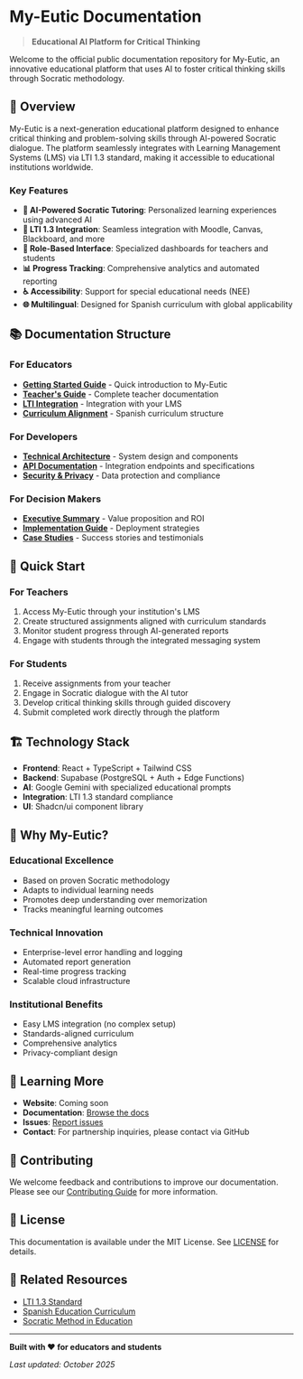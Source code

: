 # My-Eutic Documentation

> **Educational AI Platform for Critical Thinking**

Welcome to the official public documentation repository for My-Eutic, an innovative educational platform that uses AI to foster critical thinking skills through Socratic methodology.

## 🎯 Overview

My-Eutic is a next-generation educational platform designed to enhance critical thinking and problem-solving skills through AI-powered Socratic dialogue. The platform seamlessly integrates with Learning Management Systems (LMS) via LTI 1.3 standard, making it accessible to educational institutions worldwide.

### Key Features

- **🤖 AI-Powered Socratic Tutoring**: Personalized learning experiences using advanced AI
- **🔗 LTI 1.3 Integration**: Seamless integration with Moodle, Canvas, Blackboard, and more
- **👥 Role-Based Interface**: Specialized dashboards for teachers and students
- **📊 Progress Tracking**: Comprehensive analytics and automated reporting
- **♿ Accessibility**: Support for special educational needs (NEE)
- **🌐 Multilingual**: Designed for Spanish curriculum with global applicability

## 📚 Documentation Structure

### For Educators

- **[Getting Started Guide](docs/getting-started.md)** - Quick introduction to My-Eutic
- **[Teacher's Guide](docs/teachers-guide.md)** - Complete teacher documentation
- **[LTI Integration](docs/lti-integration.md)** - Integration with your LMS
- **[Curriculum Alignment](docs/curriculum.md)** - Spanish curriculum structure

### For Developers

- **[Technical Architecture](docs/architecture.md)** - System design and components
- **[API Documentation](docs/api.md)** - Integration endpoints and specifications
- **[Security & Privacy](docs/security.md)** - Data protection and compliance

### For Decision Makers

- **[Executive Summary](docs/executive-summary.md)** - Value proposition and ROI
- **[Implementation Guide](docs/implementation.md)** - Deployment strategies
- **[Case Studies](docs/case-studies.md)** - Success stories and testimonials

## 🚀 Quick Start

### For Teachers

1. Access My-Eutic through your institution's LMS
2. Create structured assignments aligned with curriculum standards
3. Monitor student progress through AI-generated reports
4. Engage with students through the integrated messaging system

### For Students

1. Receive assignments from your teacher
2. Engage in Socratic dialogue with the AI tutor
3. Develop critical thinking skills through guided discovery
4. Submit completed work directly through the platform

## 🏗️ Technology Stack

- **Frontend**: React + TypeScript + Tailwind CSS
- **Backend**: Supabase (PostgreSQL + Auth + Edge Functions)
- **AI**: Google Gemini with specialized educational prompts
- **Integration**: LTI 1.3 standard compliance
- **UI**: Shadcn/ui component library

## 🌟 Why My-Eutic?

### Educational Excellence

- Based on proven Socratic methodology
- Adapts to individual learning needs
- Promotes deep understanding over memorization
- Tracks meaningful learning outcomes

### Technical Innovation

- Enterprise-level error handling and logging
- Automated report generation
- Real-time progress tracking
- Scalable cloud infrastructure

### Institutional Benefits

- Easy LMS integration (no complex setup)
- Standards-aligned curriculum
- Comprehensive analytics
- Privacy-compliant design

## 📖 Learning More

- **Website**: Coming soon
- **Documentation**: [Browse the docs](docs/)
- **Issues**: [Report issues](https://github.com/BSanroma/my-eutic-docs/issues)
- **Contact**: For partnership inquiries, please contact via GitHub

## 🤝 Contributing

We welcome feedback and contributions to improve our documentation. Please see our [Contributing Guide](CONTRIBUTING.md) for more information.

## 📄 License

This documentation is available under the MIT License. See [LICENSE](LICENSE) for details.

## 🔗 Related Resources

- [LTI 1.3 Standard](https://www.imsglobal.org/spec/lti/v1p3/)
- [Spanish Education Curriculum](https://www.educacionyfp.gob.es/)
- [Socratic Method in Education](https://en.wikipedia.org/wiki/Socratic_method)

---

**Built with ❤️ for educators and students**

*Last updated: October 2025*
